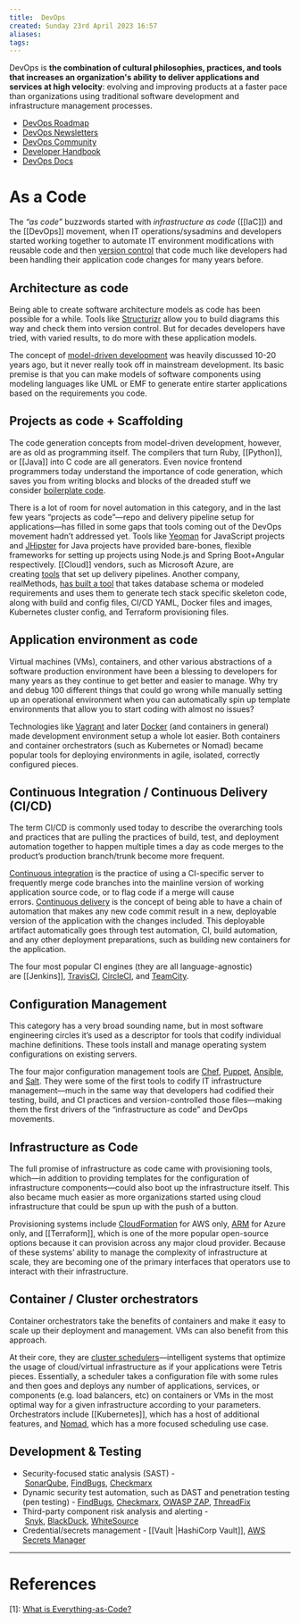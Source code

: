 ```yaml
---
title:  DevOps
created: Sunday 23rd April 2023 16:57
aliases: 
tags: 
---
```


DevOps is **the combination of cultural philosophies, practices, and tools that increases an organization's ability to deliver applications and services at high velocity**: evolving and improving products at a faster pace than organizations using traditional software development and infrastructure management processes.

- [DevOps Roadmap](https://roadmap.sh/devops)
- [DevOps Newsletters](https://devopsnewsletters.com/)
- [DevOps Community](https://github.com/rohitg00/DevOpsCommunity)
- [Developer Handbook](https://github.com/apptension/developer-handbook/blob/master/Technical%20Stack/DevOps%20Developer.md)
- [DevOps Docs](https://roadmap.sh/devops)

# As a Code

The *“as code”* buzzwords started with *infrastructure as code* ([[IaC]]) and the [[DevOps]] movement, when IT operations/sysadmins and developers started working together to automate IT environment modifications with reusable code and then [version control](https://www.git-tower.com/learn/git/ebook/en/command-line/basics/why-use-version-control?ref=hackernoon.com) that code much like developers had been handling their application code changes for many years before.

## Architecture as code

Being able to create software architecture models as code has been possible for a while. Tools like [Structurizr](https://structurizr.com/?ref=hackernoon.com) allow you to build diagrams this way and check them into version control. But for decades developers have tried, with varied results, to do more with these application models.

The concept of [model-driven development](https://en.wikipedia.org/wiki/Model-driven_engineering?ref=hackernoon.com) was heavily discussed 10-20 years ago, but it never really took off in mainstream development. Its basic premise is that you can make models of software components using modeling languages like UML or EMF to generate entire starter applications based on the requirements you code.

## Projects as code + Scaffolding

The code generation concepts from model-driven development, however, are as old as programming itself. The compilers that turn Ruby, [[Python]], or [[Java]] into C code are all generators. Even novice frontend programmers today understand the importance of code generation, which saves you from writing blocks and blocks of the dreaded stuff we consider [boilerplate code](https://en.wikipedia.org/wiki/Boilerplate_code?ref=hackernoon.com).

There is a lot of room for novel automation in this category, and in the last few years “projects as code”—repo and delivery pipeline setup for applications—has filled in some gaps that tools coming out of the DevOps movement hadn’t addressed yet. Tools like [Yeoman](https://yeoman.io/?ref=hackernoon.com) for JavaScript projects and [JHipster](https://www.jhipster.tech/?ref=hackernoon.com) for Java projects have provided bare-bones, flexible frameworks for setting up projects using Node.js and Spring Boot+Angular respectively. [[Cloud]] vendors, such as Microsoft Azure, are creating [tools](https://azure.microsoft.com/en-us/services/devops/pipelines/?ref=hackernoon.com) that set up delivery pipelines. Another company, realMethods, [has built a tool](https://modeling-languages.com/realmethods-devops-project-generation/?ref=hackernoon.com) that takes database schema or modeled requirements and uses them to generate tech stack specific skeleton code, along with build and config files, CI/CD YAML, Docker files and images, Kubernetes cluster config, and Terraform provisioning files.

## Application environment as code

Virtual machines (VMs), containers, and other various abstractions of a software production environment have been a blessing to developers for many years as they continue to get better and easier to manage. Why try and debug 100 different things that could go wrong while manually setting up an operational environment when you can automatically spin up template environments that allow you to start coding with almost no issues?

Technologies like [Vagrant](https://www.vagrantup.com/?ref=hackernoon.com) and later [Docker](https://docs.docker.com/?ref=hackernoon.com) (and containers in general) made development environment setup a whole lot easier. Both containers and container orchestrators (such as Kubernetes or Nomad) became popular tools for deploying environments in agile, isolated, correctly configured pieces.

## Continuous Integration / Continuous Delivery (CI/CD)

The term CI/CD is commonly used today to describe the overarching tools and practices that are pulling the practices of build, test, and deployment automation together to happen multiple times a day as code merges to the product’s production branch/trunk become more frequent.

[Continuous integration](https://en.wikipedia.org/wiki/Continuous_integration?ref=hackernoon.com) is the practice of using a CI-specific server to frequently merge code branches into the mainline version of working application source code, or to flag code if a merge will cause errors. [Continuous delivery](https://en.wikipedia.org/wiki/Continuous_delivery?ref=hackernoon.com) is the concept of being able to have a chain of automation that makes any new code commit result in a new, deployable version of the application with the changes included. This deployable artifact automatically goes through test automation, CI, build automation, and any other deployment preparations, such as building new containers for the application.

The four most popular CI engines (they are all language-agnostic) are [[Jenkins]], [TravisCI](https://travis-ci.org/?ref=hackernoon.com), [CircleCI](https://circleci.com/?ref=hackernoon.com), and [TeamCity](https://www.jetbrains.com/teamcity/?ref=hackernoon.com).

## Configuration Management

This category has a very broad sounding name, but in most software engineering circles it’s used as a descriptor for tools that codify individual machine definitions. These tools install and manage operating system configurations on existing servers. 

The four major configuration management tools are [Chef](https://github.com/chef/chef?ref=hackernoon.com), [Puppet](https://github.com/puppetlabs/?ref=hackernoon.com), [Ansible](https://www.ansible.com/resources/get-started?ref=hackernoon.com), and [Salt](https://docs.saltstack.com/en/latest/?ref=hackernoon.com). They were some of the first tools to codify IT infrastructure management—much in the same way that developers had codified their testing, build, and CI practices and version-controlled those files—making them the first drivers of the “infrastructure as code” and DevOps movements.

## Infrastructure as Code

The full promise of infrastructure as code came with provisioning tools, which—in addition to providing templates for the configuration of infrastructure components—could also boot up the infrastructure itself. This also became much easier as more organizations started using cloud infrastructure that could be spun up with the push of a button.

Provisioning systems include [CloudFormation](https://aws.amazon.com/cloudformation/?ref=hackernoon.com) for AWS only, [ARM](https://docs.microsoft.com/en-us/azure/azure-resource-manager/resource-group-overview?ref=hackernoon.com) for Azure only, and [[Terraform]], which is one of the more popular open-source options because it can provision across any major cloud provider. Because of these systems’ ability to manage the complexity of infrastructure at scale, they are becoming one of the primary interfaces that operators use to interact with their infrastructure.

## Container / Cluster orchestrators

Container orchestrators take the benefits of containers and make it easy to scale up their deployment and management. VMs can also benefit from this approach. 

At their core, they are [cluster schedulers](https://medium.com/@copyconstruct/schedulers-kubernetes-and-nomad-b0f2e14a896?ref=hackernoon.com)—intelligent systems that optimize the usage of cloud/virtual infrastructure as if your applications were Tetris pieces. Essentially, a scheduler takes a configuration file with some rules and then goes and deploys any number of applications, services, or components (e.g. load balancers, etc) on containers or VMs in the most optimal way for a given infrastructure according to your parameters.
Orchestrators include [[Kubernetes]], which has a host of additional features, and [Nomad](https://www.nomadproject.io/?ref=hackernoon.com), which has a more focused scheduling use case.

## Development & Testing

-   Security-focused static analysis (SAST) - [SonarQube](http://www.sonarqube.org/?ref=hackernoon.com), [FindBugs](https://www.baeldung.com/intro-to-findbugs?ref=hackernoon.com), [Checkmarx](https://www.checkmarx.com/?ref=hackernoon.com)
-   Dynamic security test automation, such as DAST and penetration testing (pen testing) - [FindBugs](https://www.baeldung.com/intro-to-findbugs?ref=hackernoon.com), [Checkmarx](https://www.checkmarx.com/?ref=hackernoon.com), [OWASP ZAP](https://github.com/zaproxy/zaproxy?ref=hackernoon.com), [ThreadFix](http://www.threadfix.org/?ref=hackernoon.com)
-   Third-party component risk analysis and alerting - [Snyk](https://snyk.io/?ref=hackernoon.com), [BlackDuck](https://www.blackducksoftware.com/?ref=hackernoon.com), [WhiteSource](https://www.whitesourcesoftware.com/?ref=hackernoon.com)
-   Credential/secrets management - [[Vault |HashiCorp Vault]], [AWS Secrets Manager](https://aws.amazon.com/secrets-manager/?ref=hackernoon.com)

---
# References

[1]: [What is Everything-as-Code?](https://hackernoon.com/everything-as-code-explained-0ibg32a3)